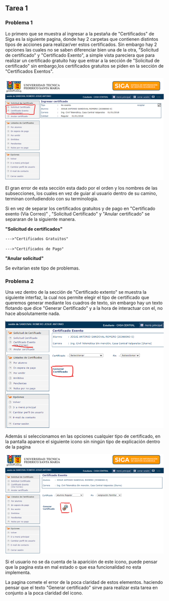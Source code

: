 ## **Tarea 1**
### **Problema 1**

Lo primero que se muestra al ingresar a la pestaña de "Certificados" de Siga es la siguiente pagina, donde hay 2 carpetas que contienen distintos tipos de acciones para realizar/ver estos certificados. Sin embargo hay 2 opciones las cuales no se saben diferenciar bien una de la otra, "Solicitud de certificado" y "Certificado Exento", a simple vista pareciera que para realizar un certificado gratuito hay que entrar a la sección de "Solicitud de certificado" sin embargo,los certificados gratuitos se piden en la sección de "Certificados Exentos".


![Imagen1](Imagenes/Img1.png)

El gran error de esta sección esta dado por el orden y los nombres de las subsecciones, los cuales en vez de guiar al usuario dentro de su camino, terminan confudiendolo con su terminologia. 

Si en vez de separar los certificados gratuitos y de pago en "Certificado exento (Vía Correo)" , "Solicitud Certificado" y "Anular certificado" se separaran de la siguiente manera.



**"Solicitud de certificados"**

    --->"Certificados Gratuitos"

    --->"Certificados de Pago"

**"Anular solicitud"**



Se evitarian este tipo de problemas.

### **Problema 2** 

Una vez dentro de la sección de "Certificado extento" se muestra la siguiente interfaz, la cual nos permite elegir el tipo de certificado que queremos generar mediante los cuadros de texto, sin embargo hay un texto flotando que dice "Generar Certificado" y a la hora de interactuar con el, no hace absolutamente nada. 

![Imagen2.png](Imagenes/Img2.png)

Además si seleccionamos en las opciones cualquier tipo de certificado, en la pantalla aparece el siguiente icono sin ningún tipo de explicación dentro de la pagina

![Imagen3.png](Imagenes/img3.png)

Si el usuario no se da cuenta de la aparición de este icono, puede pensar que la pagina esta en mal estado o que esa funcionalidad no esta implementa.

La pagina comete el error de la poca claridad de estos elementos. haciendo pensar que el texto "Generar certificado" sirve para realizar esta tarea en conjunto a la poca claridad del icono.


